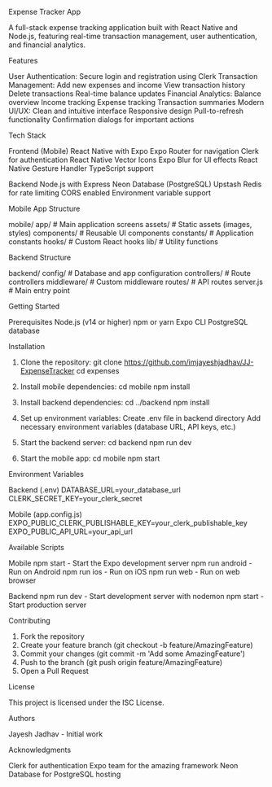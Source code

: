 Expense Tracker App

A full-stack expense tracking application built with React Native and Node.js, featuring real-time transaction management, user authentication, and financial analytics.

Features

User Authentication: Secure login and registration using Clerk
Transaction Management: 
  Add new expenses and income
  View transaction history
  Delete transactions
  Real-time balance updates
Financial Analytics:
  Balance overview
  Income tracking
  Expense tracking
  Transaction summaries
Modern UI/UX:
  Clean and intuitive interface
  Responsive design
  Pull-to-refresh functionality
  Confirmation dialogs for important actions

Tech Stack

Frontend (Mobile)
React Native with Expo
Expo Router for navigation
Clerk for authentication
React Native Vector Icons
Expo Blur for UI effects
React Native Gesture Handler
TypeScript support

Backend
Node.js with Express
Neon Database (PostgreSQL)
Upstash Redis for rate limiting
CORS enabled
Environment variable support

Mobile App Structure

mobile/
  app/                 # Main application screens
  assets/             # Static assets (images, styles)
  components/         # Reusable UI components
  constants/          # Application constants
  hooks/             # Custom React hooks
  lib/               # Utility functions

Backend Structure

backend/
  config/            # Database and app configuration
  controllers/       # Route controllers
  middleware/        # Custom middleware
  routes/           # API routes
  server.js         # Main entry point

Getting Started

Prerequisites
Node.js (v14 or higher)
npm or yarn
Expo CLI
PostgreSQL database

Installation

1. Clone the repository:
git clone https://github.com/imjayeshjadhav/JJ-ExpenseTracker
cd expenses

2. Install mobile dependencies:
cd mobile
npm install

3. Install backend dependencies:
cd ../backend
npm install

4. Set up environment variables:
   Create .env file in backend directory
   Add necessary environment variables (database URL, API keys, etc.)

5. Start the backend server:
cd backend
npm run dev

6. Start the mobile app:
cd mobile
npm start

Environment Variables

Backend (.env)
DATABASE_URL=your_database_url
CLERK_SECRET_KEY=your_clerk_secret

Mobile (app.config.js)
EXPO_PUBLIC_CLERK_PUBLISHABLE_KEY=your_clerk_publishable_key
EXPO_PUBLIC_API_URL=your_api_url

Available Scripts

Mobile
npm start - Start the Expo development server
npm run android - Run on Android
npm run ios - Run on iOS
npm run web - Run on web browser

Backend
npm run dev - Start development server with nodemon
npm start - Start production server

Contributing

1. Fork the repository
2. Create your feature branch (git checkout -b feature/AmazingFeature)
3. Commit your changes (git commit -m 'Add some AmazingFeature')
4. Push to the branch (git push origin feature/AmazingFeature)
5. Open a Pull Request

License

This project is licensed under the ISC License.

Authors

Jayesh Jadhav - Initial work

Acknowledgments

Clerk for authentication
Expo team for the amazing framework
Neon Database for PostgreSQL hosting
